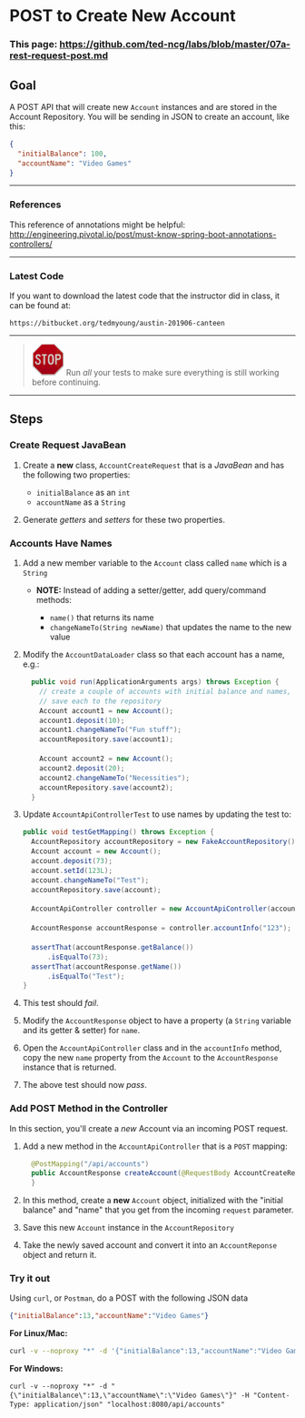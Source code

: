 # POST to Create New Account

### This page: https://github.com/ted-ncg/labs/blob/master/07a-rest-request-post.md

## Goal

A POST API that will create new `Account` instances and are stored in the Account Repository.
You will be sending in JSON to create an account, like this:

  ```json
  {
    "initialBalance": 100,
    "accountName": "Video Games"
  }
  ```

----

### References

This reference of annotations might be helpful: http://engineering.pivotal.io/post/must-know-spring-boot-annotations-controllers/

----

### Latest Code

If you want to download the latest code that the instructor did in class, it can be found at:

```
https://bitbucket.org/tedmyoung/austin-201906-canteen
```

----

> <img src="stop-sign.jpg" width="56" /> Run *all* your tests to make sure everything is still working before continuing.

----

## Steps

### Create Request JavaBean

1. Create a **new** class, `AccountCreateRequest` that is a *JavaBean* and has the following two properties:

   * `initialBalance` as an `int`
   * `accountName` as a `String`

1. Generate *getters* and *setters* for these two properties.

### Accounts Have Names

1. Add a new member variable to the `Account` class called `name` which is a `String`

   * **NOTE:** Instead of adding a setter/getter, add query/command methods:
   
     * `name()` that returns its name
     * `changeNameTo(String newName)` that updates the name to the new value

1. Modify the `AccountDataLoader` class so that each account has a name, e.g.:

    ```java
      public void run(ApplicationArguments args) throws Exception {
        // create a couple of accounts with initial balance and names,
        // save each to the repository
        Account account1 = new Account();
        account1.deposit(10);
        account1.changeNameTo("Fun stuff");
        accountRepository.save(account1);
     
        Account account2 = new Account();
        account2.deposit(20);
        account2.changeNameTo("Necessities");
        accountRepository.save(account2);
      }
    ```

1. Update `AccountApiControllerTest` to use names by updating the test to:

   ```java
   public void testGetMapping() throws Exception {
     AccountRepository accountRepository = new FakeAccountRepository();
     Account account = new Account();
     account.deposit(73);
     account.setId(123L);
     account.changeNameTo("Test");
     accountRepository.save(account);

     AccountApiController controller = new AccountApiController(accountRepository); 

     AccountResponse accountResponse = controller.accountInfo("123"); 

     assertThat(accountResponse.getBalance())
         .isEqualTo(73);
     assertThat(accountResponse.getName())
         .isEqualTo("Test");
   }   
   ```

1. This test should *fail*.

1. Modify the `AccountResponse` object to have a property 
   (a `String` variable and its getter & setter) for `name`.

1. Open the `AccountApiController` class and in the `accountInfo` method, 
   copy the new `name` property from the `Account` to the `AccountResponse` 
   instance that is returned. 

1. The above test should now *pass*.

### Add POST Method in the Controller

In this section, you'll create a *new* Account via an incoming POST request.

1. Add a new method in the `AccountApiController` that is a `POST` mapping:

    ```java
      @PostMapping("/api/accounts")
      public AccountResponse createAccount(@RequestBody AccountCreateRequest request) {
      }
    ```

1. In this method, create a **new** `Account` object, initialized with the "initial balance" and "name" that you get from the incoming `request` parameter.

1. Save this new `Account` instance in the `AccountRepository`

1. Take the newly saved account and convert it into an `AccountReponse` object and return it.

### Try it out

Using `curl`, or `Postman`, do a POST with the following JSON data

```json
{"initialBalance":13,"accountName":"Video Games"}
```

**For Linux/Mac:**

```bash
curl -v --noproxy "*" -d '{"initialBalance":13,"accountName":"Video Games"}' -H 'Content-Type: application/json' "localhost:8080/api/accounts"
```

**For Windows:**

```
curl -v --noproxy "*" -d "{\"initialBalance\":13,\"accountName\":\"Video Games\"}" -H "Content-Type: application/json" "localhost:8080/api/accounts"
```
